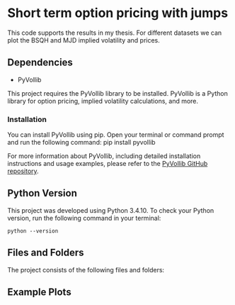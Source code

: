 # Short term option pricing with jumps

This code supports the results in my thesis. For different datasets we can plot the BSQH and MJD implied volatility and prices. 

## Dependencies

- PyVollib

This project requires the PyVollib library to be installed. PyVollib is a Python library for option pricing, implied volatility calculations, and more.

### Installation

You can install PyVollib using pip. Open your terminal or command prompt and run the following command:
pip install pyvollib

For more information about PyVollib, including detailed installation instructions and usage examples, please refer to the [PyVollib GitHub repository](https://github.com/vollib/py_vollib).

## Python Version

This project was developed using Python 3.4.10. To check your Python version, run the following command in your terminal:

```shell
python --version
```

## Files and Folders
The project consists of the following files and folders: 

## Example Plots



